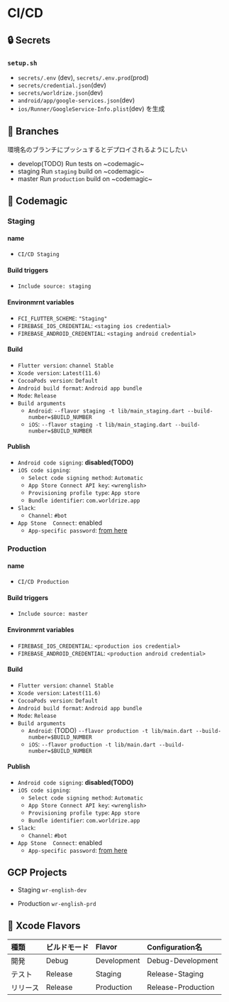 # CI/CD
## 🔒 Secrets
### `setup.sh`
- `secrets/.env` (dev), `secrets/.env.prod`(prod)
- `secrets/credential.json`(dev)
- `secrets/worldrize.json`(dev)
- `android/app/google-services.json`(dev)
- `ios/Runner/GoogleService-Info.plist`(dev)
を生成

## 🌴 Branches
環境名のブランチにプッシュするとデプロイされるようにしたい

- develop(TODO)
Run tests on ~codemagic~
- staging
Run `staging` build on ~codemagic~
- master
Run `production` build on ~codemagic~

## 🎵 Codemagic
### Staging
#### name
- `CI/CD Staging`

#### Build triggers
- `Include source: staging`

#### Environmrnt variables
- `FCI_FLUTTER_SCHEME`: `"Staging"`
- `FIREBASE_IOS_CREDENTIAL`: `<staging ios credential>`
- `FIREBASE_ANDROID_CREDENTIAL`: `<staging android credential>`

#### Build
- `Flutter version`: `channel Stable`
- `Xcode version`: `Latest(11.6)`
- `CocoaPods version`: `Default`
- `Android build format`: `Android app bundle`
- `Mode`: `Release`
- `Build arguments`
  - `Android`: `--flavor staging -t lib/main_staging.dart --build-number=$BUILD_NUMBER`
  - `iOS`: `--flavor staging -t lib/main_staging.dart --build-number=$BUILD_NUMBER`

#### Publish
- `Android code signing`: **disabled(TODO)**
- `iOS code signing`:
  - `Select code signing method`: `Automatic`
  - `App Store Connect API key`: `<wrenglish>`
  - `Provisioning profile type`: `App store`
  - `Bundle identifier`: `com.worldrize.app`
- `Slack`:
  - `Channel`: `#bot`
- `App Stone  Connect`: enabled
  - `App-specific password`: [from here](https://appleid.apple.com/#!&page=signin)

### Production
#### name
- `CI/CD Production`

#### Build triggers
- `Include source: master`

#### Environmrnt variables
- `FIREBASE_IOS_CREDENTIAL`: `<production ios credential>`
- `FIREBASE_ANDROID_CREDENTIAL`: `<production android credential>`

#### Build
- `Flutter version`: `channel Stable`
- `Xcode version`: `Latest(11.6)`
- `CocoaPods version`: `Default`
- `Android build format`: `Android app bundle`
- `Mode`: `Release`
- `Build arguments`
  - `Android`: (TODO) `--flavor production -t lib/main.dart --build-number=$BUILD_NUMBER`
  - `iOS`: `--flavor production -t lib/main.dart --build-number=$BUILD_NUMBER`

#### Publish
- `Android code signing`: **disabled(TODO)**
- `iOS code signing`:
  - `Select code signing method`: `Automatic`
  - `App Store Connect API key`: `<wrenglish>`
  - `Provisioning profile type`: `App store`
  - `Bundle identifier`: `com.worldrize.app`
- `Slack`:
  - `Channel`: `#bot`
- `App Stone  Connect`: enabled
  - `App-specific password`: [from here](https://appleid.apple.com/#!&page=signin)


## GCP Projects
- Staging
`wr-english-dev`

- Production
`wr-english-prd`

## 🍦 Xcode Flavors
種類 | ビルドモード | Flavor | Configuration名
:--- | :--- | :--- | :---
開発 | Debug | Development | Debug-Development
テスト | Release | Staging | Release-Staging
リリース | Release | Production | Release-Production
